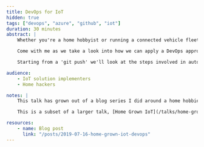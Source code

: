 ```yaml
---
title: DevOps for IoT
hidden: true
tags: ["devops", "azure", "github", "iot"]
duration: 30 minutes
abstract: |
    Whether you're a home hobbyist or running a connected vehicle fleet, getting your code onto IoT devices can be a test. Do you go down the route of sneakernet and run flashed memory cards around everywhere or do you look for something a little more automated?

    Come with me as we take a look into how we can apply a DevOps approach to deployment with IoT devices. I'll be using my experience in building my own home automation platform and monitoring tools, and how I automated it so a git push results in a deployment to a device.

    Starting from a 'git push' we'll look at the steps involved in automated builds for IoT devices through to automating the deployment of updates onto the device itself.

audience:
    - IoT solution implementers
    - Home hackers

notes: |
    This talk has grown out of a blog series I did around a home hobbiest IoT project where I wanted to ensure that the approach I was taking to deploying the IoT solution was in line with how I would do any other software project.

    This is a subset of a larger talk, [Home Grown IoT](/talks/home-grown-iot), that focuses just on the CI/CD aspect of an IoT project.

resources:
    - name: Blog post
      link: "/posts/2019-07-16-home-grown-iot-devops"
---
```

